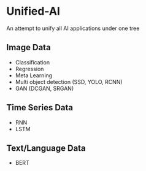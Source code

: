 # Unified-AI
An attempt to unify all AI applications under one tree

## Image Data
- Classification
- Regression
- Meta Learning
- Multi object detection (SSD, YOLO, RCNN)
- GAN (DCGAN, SRGAN)

## Time Series Data
- RNN
- LSTM

## Text/Language Data
- BERT
